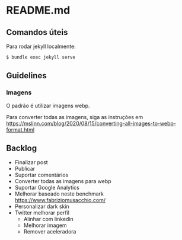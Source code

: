 # README.md

## Comandos úteis

Para rodar jekyll localmente:

```bash
$ bundle exec jekyll serve
```

## Guidelines

### Imagens

O padrão é utilizar imagens webp. 

Para converter todas as imagens, siga as instruções em https://mslinn.com/blog/2020/08/15/converting-all-images-to-webp-format.html

## Backlog

- Finalizar post
- Publicar
- Suportar comentários
- Converter todas as imagens para webp
- Suportar Google Analytics
- Melhorar baseado neste benchmark https://www.fabriziomusacchio.com/
- Personalizar dark skin
- Twitter melhorar perfil
  - Alinhar com linkedin
  - Melhorar imagem
  - Remover aceleradora


